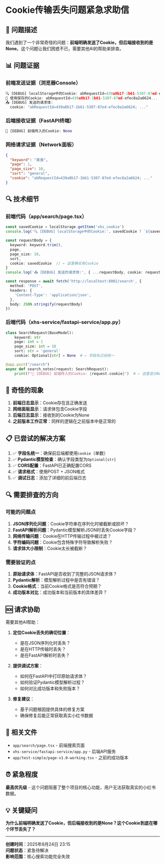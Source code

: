 # Cookie传输丢失问题紧急求助信

## 🚨 问题描述

我们遇到了一个非常奇怪的问题：**前端明确发送了Cookie，但后端接收到的是None**。这个问题让我们困惑不已，需要其他AI的帮助来排查。

## 📊 问题证据

### 前端发送证据（浏览器Console）
```javascript
🔍 [DEBUG] localStorage中的Cookie: abRequestId=439a8b17-1b61-5307-87ed-efec8a2a6624...
🍪 使用保存的Cookie: abRequestId=439a8b17-1b61-5307-87ed-efec8a2a6624...
📤 [DEBUG] 发送的请求体: 
  cookie: "abRequestId=439a8b17-1b61-5307-87ed-efec8a2a6624; ..."
```

### 后端接收证据（FastAPI终端）
```python
🍪 [DEBUG] 前端传入的Cookie: None
```

### 网络请求证据（Network面板）
```json
{
  "keyword": "美食",
  "page": 1,
  "page_size": 10,
  "sort": "general",
  "cookie": "abRequestId=439a8b17-1b61-5307-87ed-efec8a2a6624; ..."
}
```

## 🔍 技术细节

### 前端代码（app/search/page.tsx）
```typescript
const savedCookie = localStorage.getItem('xhs_cookie')
console.log('🔍 [DEBUG] localStorage中的Cookie:', savedCookie ? `${savedCookie.substring(0, 50)}...` : 'null')

const requestBody = {
  keyword: keyword.trim(),
  page,
  page_size: 10,
  sort,
  cookie: savedCookie  // ← 这里确实有Cookie
}
console.log('📤 [DEBUG] 发送的请求体:', { ...requestBody, cookie: requestBody.cookie ? `${requestBody.cookie.substring(0, 50)}...` : 'null' })

const response = await fetch('http://localhost:8002/search', {
  method: 'POST',
  headers: {
    'Content-Type': 'application/json',
  },
  body: JSON.stringify(requestBody)
})
```

### 后端代码（xhs-service/fastapi-service/app.py）
```python
class SearchRequest(BaseModel):
    keyword: str
    page: int = 1
    page_size: int = 10
    sort: str = 'general'
    cookie: Optional[str] = None  # ← 字段名已经统一

@app.post("/search")
async def search_notes(request: SearchRequest):
    print(f"🍪 [DEBUG] 前端传入的Cookie: {request.cookie}")  # ← 这里显示None
```

## 🤔 奇怪的现象

1. **前端日志显示**：Cookie存在且正确发送
2. **网络面板显示**：请求体包含Cookie字段
3. **后端日志显示**：接收到的Cookie为None
4. **之前版本工作正常**：同样的逻辑在之前版本中是正常的

## 📋 已尝试的解决方案

1. ✅ **字段名统一**：确保前后端都使用`cookie`（单数）
2. ✅ **Pydantic模型检查**：确认字段类型为`Optional[str]`
3. ✅ **CORS配置**：FastAPI已正确配置CORS
4. ✅ **请求格式**：使用POST + JSON格式
5. ✅ **调试日志**：添加了详细的前后端日志

## 🔍 需要排查的方向

### 可能的问题点
1. **JSON序列化问题**：Cookie字符串在序列化时被截断或损坏？
2. **FastAPI解析问题**：Pydantic模型解析JSON时丢失Cookie字段？
3. **网络传输问题**：Cookie在HTTP传输过程中被过滤？
4. **字符编码问题**：Cookie包含特殊字符导致解析失败？
5. **请求体大小限制**：Cookie太长被截断？

### 需要验证的点
1. **原始请求体**：FastAPI是否收到了完整的JSON请求体？
2. **Pydantic解析**：模型解析过程中是否有错误？
3. **Cookie格式**：当前Cookie格式是否符合预期？
4. **成功版本对比**：成功版本和当前版本的具体差异？

## 🆘 请求协助

需要其他AI帮助：

1. **定位Cookie丢失的确切位置**：
   - 是在JSON序列化时丢失？
   - 是在HTTP传输时丢失？
   - 是在FastAPI解析时丢失？

2. **提供调试方案**：
   - 如何在FastAPI中打印原始请求体？
   - 如何验证Pydantic模型解析过程？
   - 如何对比成功版本和失败版本？

3. **修复建议**：
   - 基于问题根因提供具体的修复方案
   - 确保修复后能正常获取真实小红书数据

## 📁 相关文件

- `app/search/page.tsx` - 前端搜索页面
- `xhs-service/fastapi-service/app.py` - 后端API服务
- `app/test-simple/page-v1.0-working.tsx` - 之前的成功版本

## ⏰ 紧急程度

**最高优先级** - 这个问题阻塞了整个项目的核心功能，用户无法获取真实的小红书数据。

## 💡 关键疑问

**为什么前端明确发送了Cookie，但后端接收到的是None？这个Cookie到底在哪个环节丢失了？**

---

**创建时间**：2025年8月24日 23:15  
**问题状态**：紧急待解决  
**影响范围**：核心搜索功能完全失效